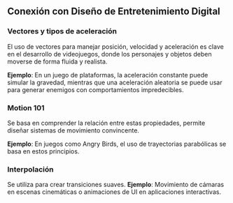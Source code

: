 ## Conexión con Diseño de Entretenimiento Digital
### Vectores y tipos de aceleración
El uso de vectores para manejar posición, velocidad y aceleración es clave en el desarrollo de videojuegos, donde los personajes y objetos deben moverse de forma fluida y realista.

**Ejemplo**: En un juego de plataformas, la aceleración constante puede simular la gravedad, mientras que una aceleración aleatoria se puede usar para generar enemigos con comportamientos impredecibles.
### Motion 101
Se basa en comprender la relación entre estas propiedades, permite diseñar sistemas de movimiento convincente. 

**Ejemplo**: En juegos como Angry Birds, el uso de trayectorias parabólicas se basa en estos principios.
### Interpolación
Se utiliza para crear transiciones suaves.
**Ejemplo**: Movimiento de cámaras en escenas cinemáticas o animaciones de UI en aplicaciones interactivas.
